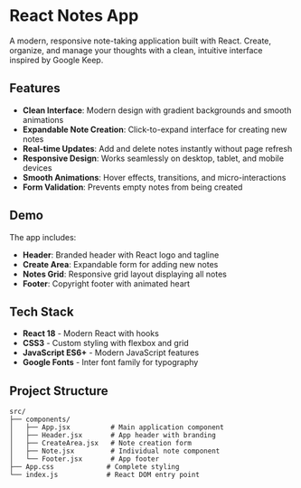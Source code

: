 # React Notes App

A modern, responsive note-taking application built with React. Create, organize, and manage your thoughts with a clean, intuitive interface inspired by Google Keep.

## Features

- **Clean Interface**: Modern design with gradient backgrounds and smooth animations
- **Expandable Note Creation**: Click-to-expand interface for creating new notes
- **Real-time Updates**: Add and delete notes instantly without page refresh
- **Responsive Design**: Works seamlessly on desktop, tablet, and mobile devices
- **Smooth Animations**: Hover effects, transitions, and micro-interactions
- **Form Validation**: Prevents empty notes from being created

## Demo

The app includes:
- **Header**: Branded header with React logo and tagline
- **Create Area**: Expandable form for adding new notes
- **Notes Grid**: Responsive grid layout displaying all notes
- **Footer**: Copyright footer with animated heart

## Tech Stack

- **React 18** - Modern React with hooks
- **CSS3** - Custom styling with flexbox and grid
- **JavaScript ES6+** - Modern JavaScript features
- **Google Fonts** - Inter font family for typography

## Project Structure

```
src/
├── components/
│   ├── App.jsx          # Main application component
│   ├── Header.jsx       # App header with branding
│   ├── CreateArea.jsx   # Note creation form
│   ├── Note.jsx         # Individual note component
│   └── Footer.jsx       # App footer
├── App.css             # Complete styling
└── index.js            # React DOM entry point
```
